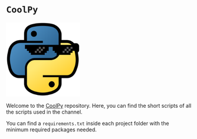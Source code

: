 # `CoolPy`

<img src="imgs/logo-border-black.svg" alt="coolpylogo" width="200"/>

Welcome to the [CoolPy](https://www.tiktok.com/@pythonrepos) repository. Here, you can find the short scripts of all the scripts used in the channel. 

You can find a `requirements.txt` inside each project folder with the minimum required packages needed. 
